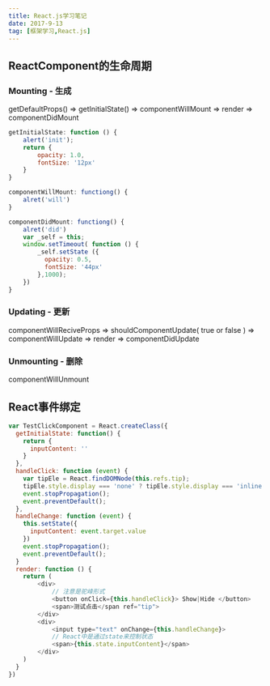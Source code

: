 ```yaml
---
title: React.js学习笔记
date: 2017-9-13
tag: [框架学习,React.js]
---
```


## ReactComponent的生命周期

### Mounting - 生成

getDefaultProps() => getInitialState() => componentWillMount => render => componentDidMount

```javascript
getInitialState: function () {
	alert('init');
	return {
		opacity: 1.0,
		fontSize: '12px'
	}
}
```

```javascript
componentWillMount: functiong() {
  	alret('will')
}
```

```javascript
componentDidMount: functiong() {
  	alret('did')
    var _self = this;
  	window.setTimeout( function () {
      	_self.setState ({
          opacity: 0.5,
          fontSize: '44px'
      	},1000);
  	})
}
```

### Updating - 更新

componentWillReciveProps => shouldComponentUpdate( true or false ) => componentWillUpdate => render => componentDidUpdate

### Unmounting - 删除

componentWillUnmount

## React事件绑定

```javascript
var TestClickComponent = React.createClass({
  getInitialState: function() {
    return {
      inputContent: ''
    }
  },
  handleClick: function (event) {
    var tipEle = React.findDOMNode(this.refs.tip);
	tipEle.style.display === 'none' ? tipEle.style.display === 'inline' : tipEle.style.display === 'none'
    event.stopPropagation();
    event.preventDefault();
  },
  handleChange: function (event) {
    this.setState({
      inputContent: event.target.value
    })
    event.stopPropagation();
    event.preventDefault();
  }
  render: function () {
    return (
    	<div>
      		// 注意是驼峰形式
    		<button onClick={this.handleClick}> Show|Hide </button>
      		<span>测试点击</span ref="tip">
        </div>
      	<div>
      		<input type="text" onChange={this.handleChange}>
      		// React中是通过state来控制状态
      		<span>{this.state.inputContent}</span>
      	</div>
    )
  }
})
```